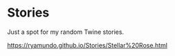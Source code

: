 # Stories

Just a spot for my random Twine stories.

  https://ryamundo.github.io/Stories/Stellar%20Rose.html
